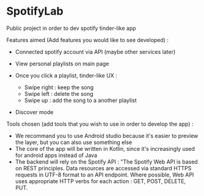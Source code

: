 # SpotifyLab
Public project in order to dev spotify tinder-like app 

Features aimed (Add features you would like to see developed) : 

- Connected spotify account via API (maybe other services later)

- View personal playlists on main page

- Once you click a playlist, tinder-like UX : 
  - Swipe right : keep the song
  - Swipe left : delete the song
  - Swipe up : add the song to a another playlist
  
- Discover mode 

Tools chosen (add tools that you wish to use in order to develop the app) : 
- We recommand you to use Android studio because it's easier to preview the layer, but you can also use something else
- The core of the app will be written in Kotlin, since it's increasingly used for android apps instead of Java
- The backend will rely on the Spotify API : "The Spotify Web API is based on REST principles. Data resources are accessed via standard HTTPS requests in UTF-8 format to an API endpoint. Where possible, Web API uses appropriate HTTP verbs for each action : GET, POST, DELETE, PUT.


